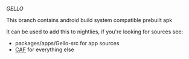 *GELLO*

This branch contains android build system compatible prebuilt apk

It can be used to add this to nightlies,
if you're looking for sources see:

* packages/apps/Gello-src for app sources
* [CAF](https://www.codeaurora.org/cgit/quic/chrome4sdp) for everything else 
